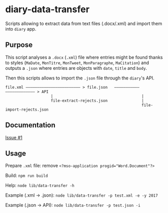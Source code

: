 # diary-data-transfer
Scripts allowing to extract data from text files (.docx/.xml) and import them into `diary` app.

## Purpose
This script analyses a `.docx` (`.xml`) file where entries might be found thanks to styles (`MaDate`, `MonTitre`, `MonTweet`, `MonParagraphe`, `MaCitation`) and outputs a `.json` where entries are objects with `date`, `title` and `body`.

Then this scripts allows to import the `.json` file through the `diary`'s API.

```
file.xml –––––––––––————————––––– > file.json   –––––––––––————————––––– > API
                    |                                       |
                    file-extract-rejects.json               |
                                                            file-import-rejects.json
```

## Documentation
[Issue #1](https://github.com/mathieueveillard/diary-data-transfer/issues/1)


## Usage
Prepare `.xml` file: remove `<?mso-application progid="Word.Document"?>`

Build: `npm run build`

Help: `node lib/data-transfer -h`

Example (.xml -> .json): `node lib/data-transfer -p test.xml -e -y 2017`

Example (.json -> API): `node lib/data-transfer -p test.json -i`